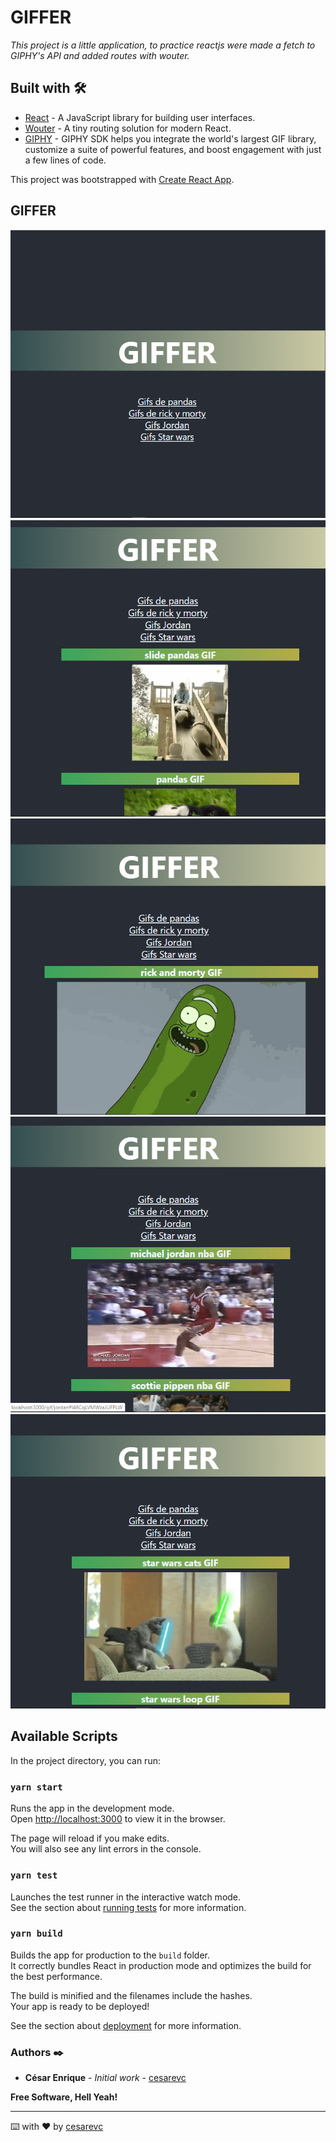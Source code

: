 # GIFFER

_This project is a little application, to practice reactjs were made a fetch to GIPHY's API and added routes with wouter._



## Built with 🛠️

* [React](https://es.reactjs.org/) - A JavaScript library for building user interfaces.
* [Wouter](https://github.com/molefrog/wouter) - A tiny routing solution for modern React.
* [GIPHY](https://developers.giphy.com/) - GIPHY SDK helps you integrate the world's largest GIF library, customize a suite of powerful features, and boost engagement with just a few lines of code.

This project was bootstrapped with [Create React App](https://github.com/facebook/create-react-app).

## GIFFER
![alt text](./src/assets/imgs/home.png)
![alt text](./src/assets/imgs/pandas.png)
![alt text](./src/assets/imgs/rick-morty.png)
![alt text](./src/assets/imgs/jordan.png)
![alt text](./src/assets/imgs/starwars.png)

## Available Scripts

In the project directory, you can run:

### `yarn start`

Runs the app in the development mode.<br />
Open [http://localhost:3000](http://localhost:3000) to view it in the browser.

The page will reload if you make edits.<br />
You will also see any lint errors in the console.

### `yarn test`

Launches the test runner in the interactive watch mode.<br />
See the section about [running tests](https://facebook.github.io/create-react-app/docs/running-tests) for more information.

### `yarn build`

Builds the app for production to the `build` folder.<br />
It correctly bundles React in production mode and optimizes the build for the best performance.

The build is minified and the filenames include the hashes.<br />
Your app is ready to be deployed!

See the section about [deployment](https://facebook.github.io/create-react-app/docs/deployment) for more information.

### Authors ✒️

* **César Enrique** - *Initial work* - [cesarevc](https://github.com/cesarevc)



**Free Software, Hell Yeah!**

---
⌨️ with ❤️ by [cesarevc](https://github.com/cesarevc) 